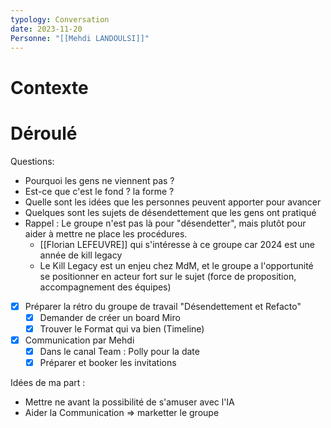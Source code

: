 ```yaml
---
typology: Conversation
date: 2023-11-20
Personne: "[[Mehdi LANDOULSI]]"
---
```

# Contexte

# Déroulé

Questions: 
- Pourquoi les gens ne viennent pas ?
- Est-ce que c'est le fond ? la forme ?
- Quelle sont les idées que les personnes peuvent apporter pour avancer
- Quelques sont les sujets de désendettement que les gens ont pratiqué 
- Rappel : Le groupe n'est pas là pour "désendetter", mais plutôt pour aider à mettre ne place les procédures.
	- [[Florian LEFEUVRE]] qui s'intéresse à ce groupe car 2024 est une année de kill legacy
	- Le Kill Legacy est un enjeu chez MdM, et le groupe a l'opportunité se positionner en acteur fort sur le sujet (force de proposition, accompagnement des équipes)

- [x] Préparer la rétro du groupe de travail "Désendettement et Refacto"
	- [x] Demander de créer un board Miro
	- [x] Trouver le Format qui va bien (Timeline)
- [x] Communication par Mehdi
	- [x] Dans le canal Team : Polly pour la date
	- [x] Préparer et booker les invitations

Idées de ma part :
- Mettre ne avant la possibilité de s'amuser avec l'IA
- Aider la Communication => marketter le groupe